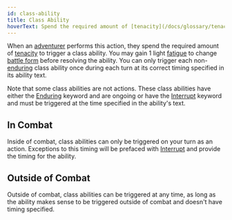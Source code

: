 ```yaml
---
id: class-ability
title: Class Ability
hoverText: Spend the required amount of [tenacity](/docs/glossary/tenacity) to trigger a class ability. You may gain 1 light [fatigue](/docs/glossary/fatigue) to change [battle form](/docs/battle-forms) before resolving the ability.
---
```


When an [adventurer](/docs/glossary/adventurer) performs this action, they spend the required amount of [tenacity](/docs/glossary/tenacity) to trigger a class ability. You may gain 1 light [fatigue](/docs/glossary/fatigue) to change [battle form](/docs/battle-forms) before resolving the ability. You can only trigger each non-[enduring](/docs/glossary/enduring) class ability once during each turn at its correct timing specified in its ability text.

Note that some class abilities are not actions. These class abilities have either the [Enduring](/docs/glossary/enduring) keyword and are ongoing or have the [Interrupt](/docs/glossary/interrupt) keyword and must be triggered at the time specified in the ability's text.

## In Combat

Inside of combat, class abilities can only be triggered on your turn as an action. Exceptions to this timing will be prefaced with [Interrupt](/docs/glossary/interrupt) and provide the timing for the ability.

## Outside of Combat

Outside of combat, class abilities can be triggered at any time, as long as the ability makes sense to be triggered outside of combat and doesn't have timing specified.
